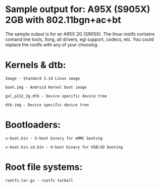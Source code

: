 # Sample output for: A95X (S905X) 2GB with 802.11bgn+ac+bt

The sample output is for an A95X 2G (S905X). The linux rootfs contains comand line tools, Xorg, all drivers, egl support, codecs, etc. You could replace the rootfs with any of your choosing.

# Kernels & dtb:

	Image - Standard 3.14 Linux image
	
	boot.img - Android Kernel boot image

	gxl_p212_2g.dtb - Device specific device tree

	dtb.img - Device specific device tree


# Bootloaders:

	u-boot.bin - U-boot binary for eMMC booting
	
	u-boot.bin.sd.bin - U-boot binary for USB/SD booting


# Root file systems:

	rootfs.tar.gz - rootfs tarball
